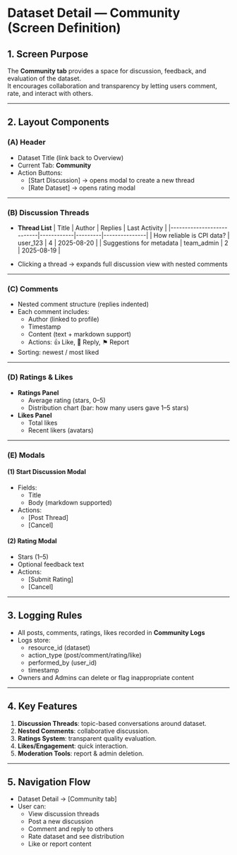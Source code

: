 # Dataset Detail — Community (Screen Definition)

## 1. Screen Purpose
The **Community tab** provides a space for discussion, feedback, and evaluation of the dataset.  
It encourages collaboration and transparency by letting users comment, rate, and interact with others.

---

## 2. Layout Components

### (A) Header
- Dataset Title (link back to Overview)
- Current Tab: **Community**
- Action Buttons:
  - [Start Discussion] → opens modal to create a new thread
  - [Rate Dataset] → opens rating modal

---

### (B) Discussion Threads
- **Thread List**
  | Title                     | Author     | Replies | Last Activity |
  |---------------------------|------------|---------|---------------|
  | How reliable is CPI data? | user_123   | 4       | 2025-08-20    |
  | Suggestions for metadata  | team_admin | 2       | 2025-08-19    |

- Clicking a thread → expands full discussion view with nested comments

---

### (C) Comments
- Nested comment structure (replies indented)
- Each comment includes:
  - Author (linked to profile)
  - Timestamp
  - Content (text + markdown support)
  - Actions: 👍 Like, 💬 Reply, ⚑ Report
- Sorting: newest / most liked

---

### (D) Ratings & Likes
- **Ratings Panel**
  - Average rating (stars, 0–5)
  - Distribution chart (bar: how many users gave 1–5 stars)
- **Likes Panel**
  - Total likes
  - Recent likers (avatars)

---

### (E) Modals

#### (1) Start Discussion Modal
- Fields:
  - Title
  - Body (markdown supported)
- Actions:
  - [Post Thread]
  - [Cancel]

#### (2) Rating Modal
- Stars (1–5)
- Optional feedback text
- Actions:
  - [Submit Rating]
  - [Cancel]

---

## 3. Logging Rules
- All posts, comments, ratings, likes recorded in **Community Logs**
- Logs store:
  - resource_id (dataset)
  - action_type (post/comment/rating/like)
  - performed_by (user_id)
  - timestamp
- Owners and Admins can delete or flag inappropriate content

---

## 4. Key Features
1. **Discussion Threads**: topic-based conversations around dataset.  
2. **Nested Comments**: collaborative discussion.  
3. **Ratings System**: transparent quality evaluation.  
4. **Likes/Engagement**: quick interaction.  
5. **Moderation Tools**: report & admin deletion.  

---

## 5. Navigation Flow
- Dataset Detail → [Community tab]  
- User can:
  - View discussion threads
  - Post a new discussion
  - Comment and reply to others
  - Rate dataset and see distribution
  - Like or report content
